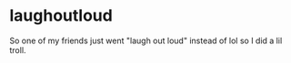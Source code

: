 # laughoutloud
So one of my friends just went "laugh out loud" instead of lol so I did a lil troll. 
